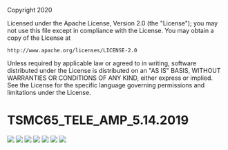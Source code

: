Copyright 2020

Licensed under the Apache License, Version 2.0 (the "License");
you may not use this file except in compliance with the License.
You may obtain a copy of the License at

    http://www.apache.org/licenses/LICENSE-2.0

Unless required by applicable law or agreed to in writing, software
distributed under the License is distributed on an "AS IS" BASIS,
WITHOUT WARRANTIES OR CONDITIONS OF ANY KIND, either express or implied.
See the License for the specific language governing permissions and
limitations under the License.

# TSMC65_TELE_AMP_5.14.2019

<img src="Document/images/Module_ATC_Page_1.png">
<img src="Document/images/Module_ATC_Page_2.png">
<img src="Document/images/Module_ATC_Page_3.png">
<img src="Document/images/Module_ATC_Page_4.png">
<img src="Document/images/Module_ATC_Page_5.png">
<img src="Document/images/Module_ATC_Page_6.png">
<img src="Document/images/Module_ATC_Page_7.png">
